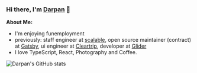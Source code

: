 ### Hi there, I'm [Darpan](https://twitter.com/kakadiadarpan) 👋

**About Me:**
- I'm enjoying funemployment
- previously: staff engineer at [scalable](https://scalable.capital), open source maintainer (contract) at [Gatsby](https://gatsbyjs.com/), ui engineer at [Cleartrip](https://cleartrip.com), developer at [Glider](https://glider.ai)
- I love TypeScript, React, Photography and Coffee.
<!--
**kakadiadarpan/kakadiadarpan** is a ✨ _special_ ✨ repository because its `README.md` (this file) appears on your GitHub profile.

Here are some ideas to get you started:

- 🔭 I’m currently working on ...
- 🌱 I’m currently learning ...
- 👯 I’m looking to collaborate on ...
- 🤔 I’m looking for help with ...
- 💬 Ask me about ...
- 📫 How to reach me: ...
- 😄 Pronouns: ...
- ⚡ Fun fact: ...
-->
![Darpan's GitHub stats](https://github-readme-stats.vercel.app/api?username=kakadiadarpan&show_icons=true&count_private=true)
